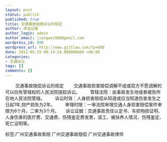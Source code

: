 ```yaml
---
layout: post
status: publish
published: true
title: 交通事故赔偿诉讼的规定
author: 本站记者
author_login: admin
author_email: jiangwei909@gmail.com
wordpress_id: 890
wordpress_url: http://www.gzjtlaw.com/?p=890
date: 2011-05-29 09:14:24.000000000 +08:00
categories:
- 交通诉讼
tags: []
comments: []
---
```

　　 交通事故赔偿诉讼的规定　　 交通事故损害赔偿调解不成或双方不愿调解的可以向有管辖权的人民法院提起诉讼。 　　管辖法院：由事故发生地或者被告所在地人民法院管辖。 　　诉讼时效：人身损害赔偿从知道或应当知道伤害发生之日起1年,财产损失为2年。 　　审理时限：一审法院审理交通人身损害赔偿案件审限为6个月，二审为3个月。　　诉讼证据：交通事故责任认定书、车损物损证明、人身伤害的医疗费、交通费、伤残鉴定费发票，误工、被扶养人情况、伤残鉴定、死亡证明等。标签:广州交通事故索赔 广州交通事故赔偿 广州交通事故律师
